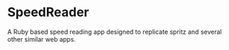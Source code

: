 # SpeedReader

A Ruby based speed reading app designed to replicate spritz and several other similar web apps. 
